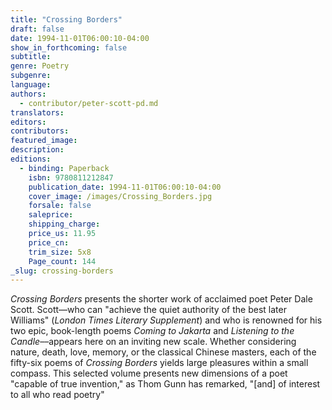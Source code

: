 ```yaml
---
title: "Crossing Borders"
draft: false
date: 1994-11-01T06:00:10-04:00
show_in_forthcoming: false
subtitle:
genre: Poetry
subgenre:
language:
authors:
  - contributor/peter-scott-pd.md
translators:
editors:
contributors:
featured_image:
description:
editions:
  - binding: Paperback
    isbn: 9780811212847
    publication_date: 1994-11-01T06:00:10-04:00
    cover_image: /images/Crossing_Borders.jpg
    forsale: false
    saleprice:
    shipping_charge:
    price_us: 11.95
    price_cn:
    trim_size: 5x8
    Page_count: 144
_slug: crossing-borders
---
```


_Crossing Borders_ presents the shorter work of acclaimed poet Peter Dale Scott. Scott––who can "achieve the quiet authority of the best later Williams" (_London Times Literary Supplement_) and who is renowned for his two epic, book-length poems _Coming to Jakarta_ and _Listening to the Candle_––appears here on an inviting new scale. Whether considering nature, death, love, memory, or the classical Chinese masters, each of the fifty-six poems of _Crossing Borders_ yields large pleasures within a small compass. This selected volume presents new dimensions of a poet "capable of true invention," as Thom Gunn has remarked, "[and] of interest to all who read poetry"

